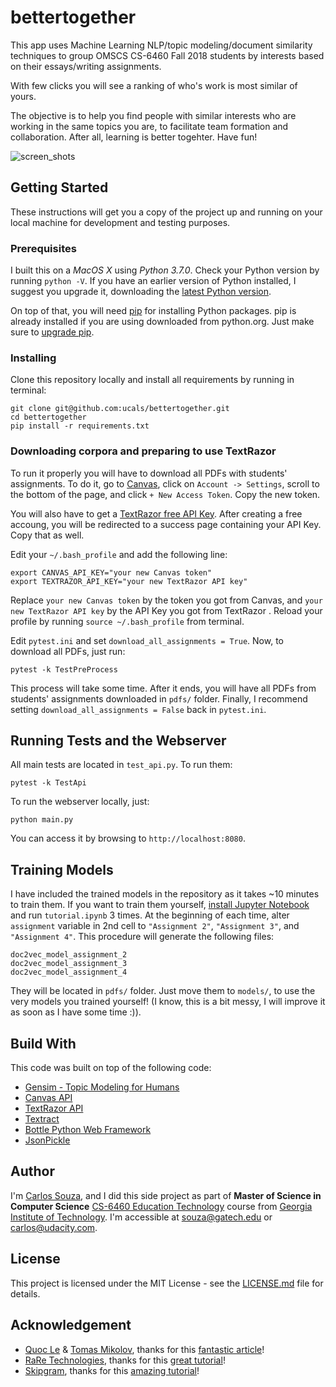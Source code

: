 # bettertogether

This app uses Machine Learning NLP/topic modeling/document similarity techniques to group OMSCS CS-6460 Fall 2018 students by interests based on their essays/writing assignments.

With few clicks you will see a ranking of who's work is most similar of yours.

The objective is to help you find people with similar interests who are working in the same topics you are, to facilitate team formation and collaboration. After all, learning is better togehter. Have fun!

![screen_shots](https://github.com/ucals/bettertogether/raw/master/docs/screenshots.jpg "Screen shots")


## Getting Started

These instructions will get you a copy of the project up and running on your local machine for development and testing purposes.

### Prerequisites

I built this on a *MacOS X* using *Python 3.7.0*. Check your Python version by running `python -V`. If you have an earlier version of Python installed, I suggest you upgrade it, downloading the [latest Python version](https://www.python.org/downloads/).

On top of that, you will need [pip](https://pypi.org/project/pip/) for installing Python packages. pip is already installed if you are using downloaded from python.org. Just make sure to [upgrade pip](https://pip.pypa.io/en/stable/installing/#upgrading-pip).

### Installing

Clone this repository locally and install all requirements by running in terminal:

```
git clone git@github.com:ucals/bettertogether.git
cd bettertogether
pip install -r requirements.txt
```

### Downloading corpora and preparing to use TextRazor

To run it properly you will have to download all PDFs with students' assignments. To do it, go to [Canvas](https://gatech.instructure.com/), click on `Account -> Settings`, scroll to the bottom of the page, and click `+ New Access Token`. Copy the new token.

You will also have to get a [TextRazor free API Key](https://www.textrazor.com/signup). After creating a free accoung, you will be redirected to a success page containing your API Key. Copy that as well.

Edit your `~/.bash_profile` and add the following line:
```
export CANVAS_API_KEY="your new Canvas token"
export TEXTRAZOR_API_KEY="your new TextRazor API key"
```
Replace `your new Canvas token` by the token you got from Canvas, and `your new TextRazor API key` by the API Key you got from TextRazor . Reload your profile by running `source ~/.bash_profile` from terminal.

Edit `pytest.ini` and set `download_all_assignments = True`. Now, to download all PDFs, just run:
```
pytest -k TestPreProcess
```

This process will take some time. After it ends, you will have all PDFs from students' assignments downloaded in `pdfs/` folder. Finally, I recommend setting `download_all_assignments = False` back in `pytest.ini`.

## Running Tests and the Webserver

All main tests are located in `test_api.py`. To run them:
```
pytest -k TestApi
```

To run the webserver locally, just:
```
python main.py
```
You can access it by browsing to `http://localhost:8080`.

## Training Models

I have included the trained models in the repository as it takes ~10 minutes to train them. If you want to train them yourself, [install Jupyter Notebook](http://jupyter.org/install) and run `tutorial.ipynb` 3 times. At the beginning of each time, alter `assignment` variable in 2nd cell to `"Assignment 2"`, `"Assignment 3"`, and `"Assignment 4"`. This procedure will generate the following files:
```
doc2vec_model_assignment_2
doc2vec_model_assignment_3
doc2vec_model_assignment_4
```
They will be located in `pdfs/` folder. Just move them to `models/`, to use the very models you trained yourself! (I know, this is a bit messy, I will improve it as soon as I have some time :)).
 
## Build With

This code was built on top of the following code:
- [Gensim - Topic Modeling for Humans](https://radimrehurek.com/gensim/)
- [Canvas API](https://github.com/ucfopen/canvasapi#documentation)
- [TextRazor API](https://www.textrazor.com/)
- [Textract](https://textract.readthedocs.io/en/stable/)
- [Bottle Python Web Framework](http://bottlepy.org)
- [JsonPickle](https://jsonpickle.github.io/)

## Author

I'm [Carlos Souza](https://www.linkedin.com/in/calsouza/), and I did this side project as part of **Master of Science in Computer Science** [CS-6460 Education Technology](http://omscs6460.gatech.edu/) course from [Georgia Institute of Technology](http://www.omscs.gatech.edu/). I'm accessible at [souza@gatech.edu](mailto:souza@gatech.edu) or [carlos@udacity.com](mailto:carlos@udacity.com).

## License

This project is licensed under the MIT License - see the [LICENSE.md](https://github.com/ucals/bettertogether/blob/master/LICENSE.md) file for details.

## Acknowledgement

- [Quoc Le](QVL@GOOGLE.COM) & [Tomas Mikolov](TMIKOLOV@GOOGLE.COM), thanks for this [fantastic article](https://cs.stanford.edu/~quocle/paragraph_vector.pdf)!
- [RaRe Technologies](https://rare-technologies.com/), thanks for this [great tutorial](https://github.com/RaRe-Technologies/gensim/blob/develop/docs/notebooks/doc2vec-lee.ipynb)!
- [Skipgram](https://github.com/skipgram), thanks for this [amazing tutorial](https://github.com/skipgram/modern-nlp-in-python/blob/master/executable/Modern_NLP_in_Python.ipynb)!